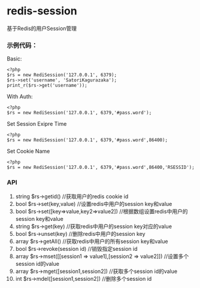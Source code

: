 # redis-session
基于Redis的用户Session管理


### 示例代码：
Basic:
```
<?php
$rs = new RediSession('127.0.0.1', 6379);
$rs->set('username', 'SatoriKagurazaka');
print_r($rs->get('username'));
```
With Auth:
```
<?php
$rs = new RediSession('127.0.0.1', 6379,'#pass.word');
```
Set Session Exipre Time
```
<?php
$rs = new RediSession('127.0.0.1', 6379,'#pass.word',86400);
```
Set Cookie Name
```
<?php
$rs = new RediSession('127.0.0.1', 6379,'#pass.word',86400,'RSESSID');
```
### API

 1. string $rs->getid()           //获取用户的redis cookie id
 2. bool $rs->set(key,value)    //设置redis中用户的session key和value
 3. bool $rs->set([key=>value,key2=>value2])          //根据数组设置redis中用户的session key和value
 4. string $rs->get(key)          //获取redis中用户的session key对应的value
 5. bool $rs->unset(key)        //删除redis中用户的session key
 6. array $rs->getAll()          //获取redis中用户的所有session key和value
 7. bool $rs->revoke(session id)     //销毁指定session id
 8. array $rs->mset([[session1 => value1],[session2 => value2]])  //设置多个session id的value
 9. array $rs->mget([session1,session2])  //获取多个session id的value
 10. int $rs->mdel([session1,session2])      //删除多个session id